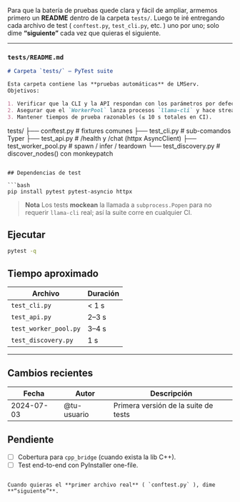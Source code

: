 Para que la batería de pruebas quede clara y fácil de ampliar, armemos primero un **README** dentro de la carpeta `tests/`.
Luego te iré entregando cada archivo de test ( `conftest.py`, `test_cli.py`, etc. ) uno por uno; solo dime **“siguiente”** cada vez que quieras el siguiente.

---

### `tests/README.md`

```markdown
# Carpeta `tests/` – PyTest suite

Esta carpeta contiene las **pruebas automáticas** de LMServ.  
Objetivos:

1. Verificar que la CLI y la API respondan con los parámetros por defecto.
2. Asegurar que el `WorkerPool` lanza procesos `llama-cli` y hace streaming.
3. Mantener tiempos de prueba razonables (≤ 10 s totales en CI).

```

tests/
├── conftest.py            # fixtures comunes
├── test\_cli.py            # sub-comandos Typer
├── test\_api.py            # /health y /chat (httpx AsyncClient)
├── test\_worker\_pool.py    # spawn / infer / teardown
└── test\_discovery.py      # discover\_nodes() con monkeypatch

````

## Dependencias de test

```bash
pip install pytest pytest-asyncio httpx
````

> **Nota**
> Los tests **mockean** la llamada a `subprocess.Popen` para no requerir
> `llama-cli` real; así la suite corre en cualquier CI.

## Ejecutar

```bash
pytest -q
```

## Tiempo aproximado

| Archivo               | Duración |
| --------------------- | -------- |
| `test_cli.py`         | < 1 s    |
| `test_api.py`         | 2–3 s    |
| `test_worker_pool.py` | 3–4 s    |
| `test_discovery.py`   | 1 s      |

---

## Cambios recientes

| Fecha      | Autor       | Descripción                          |
| ---------- | ----------- | ------------------------------------ |
| 2024-07-03 | @tu-usuario | Primera versión de la suite de tests |

## Pendiente

* [ ] Cobertura para `cpp_bridge` (cuando exista la lib C++).
* [ ] Test end-to-end con PyInstaller one-file.

```

Cuando quieras el **primer archivo real** ( `conftest.py` ), dime **“siguiente”**.
```
